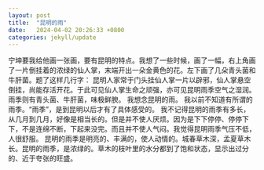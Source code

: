 ```yaml
---
layout: post
title:  "昆明的雨"
date:   2024-04-02 20:26:33 +0800
categories: jekyll/update
---
```

宁坤要我给他画一张画，要有昆明的特点。我想了一些时候，画了一幅，右上角画了一片倒挂着的浓绿的仙人掌，末端开出一朵金黄色的花。左下画了几朵青头菌和牛肝菌。题了这样几行字：
昆明人家常于门头挂仙人掌一片以辟邪，仙人掌悬空倒挂，尚能存活开花。于此可见仙人掌生命之顽强，亦可见昆明雨季空气之湿润。雨季则有青头菌、牛肝菌，味极鲜腴。
我想念昆明的雨。
我以前不知道有所谓的雨季。“雨季”，是到昆明以后才有了具体感受的。
我不记得昆明的雨季有多长，从几月到几月，好像是相当长的。但是并不使人厌烦。因为是下下停停、停停下下，不是连绵不断，下起来没完。而且并不使人气闷。我觉得昆明雨季气压不低，人很舒服。
昆明的雨季是明亮的、丰满的，使人动情的。城春草木深，孟夏草木长。昆明的雨季，是浓绿的。草木的枝叶里的水分都到了饱和状态，显示出过分的、近于夸张的旺盛。